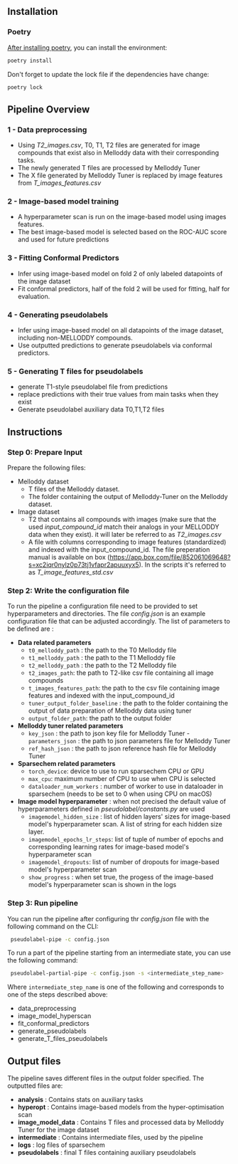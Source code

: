 ## Installation

### Poetry

[After installing poetry](https://python-poetry.org/docs/#installation),
 you can install the environment:
```bash
poetry install
```

Don't forget to update the lock file if the dependencies have change:
```bash
poetry lock
```

## Pipeline Overview

### 1 - Data preprocessing
- Using *T2_images.csv*, T0, T1, T2 files are generated for image compounds that exist also in Melloddy data with their corresponding tasks.
- The newly generated T files are processed by Melloddy Tuner
- The X file generated by Melloddy Tuner is replaced by image features from *T_images_features.csv*

### 2 - Image-based model training
- A hyperparameter scan is run on the image-based model using images features.
- The best image-based model is selected based on the ROC-AUC score and used for future predictions

### 3 - Fitting Conformal Predictors
- Infer using image-based model on fold 2 of only labeled datapoints of the image dataset
- Fit conformal predictors, half of the fold 2 will be used for fitting, half for evaluation.

### 4 - Generating pseudolabels
- Infer using image-based model on all datapoints of the image dataset, including non-MELLODDY compounds.
- Use outputted predictions to generate pseudolabels via conformal predictors.

### 5 - Generating T files for pseudolabels
- generate T1-style pseudolabel file from predictions
- replace predictions with their true values from main tasks when they exist
- Generate pseudolabel auxiliary data T0,T1,T2 files


## Instructions

### Step 0: Prepare Input

Prepare the following files:
* Melloddy dataset
  - T files of the Melloddy dataset.
  - The folder containing the output of Melloddy-Tuner on the Melloddy dataset.
* Image dataset
  - T2 that contains all compounds with images (make sure that the used *input_compound_id* match their analogs in your MELLODDY data when they exist). it will later be referred to as *T2_images.csv*
  - A file with columns corresponding to image features (standardized) and indexed with the input_compound_id. The file preperation manual is available on box (https://app.box.com/file/852061069648?s=xc2iqr0nylz0p73tj1vfapr2apuuxyx5). In the scripts it's referred to as *T_image_features_std.csv*


### Step 2: Write the configuration file
To run the pipeline a configuration file need to be provided to set hyperparameters and directories.
The file *config.json* is an example configuration file that can be adjusted accordingly.
The list of parameters to be defined are :
* **Data related parameters**
  - `t0_melloddy_path` : the path to the T0 Melloddy file
  - `t1_melloddy_path` : the path to the T1 Melloddy file
  - `t2_melloddy_path` : the path to the T2 Melloddy file
  - `t2_images_path`: the path to T2-like csv file containing all image compounds
  - `t_images_features_path`: the path to the csv file containing image features and indexed with the input_compound_id
  - `tuner_output_folder_baseline` : the path to the folder containing the output of data preparation of Melloddy data using tuner
  - `output_folder_path`: the path to the output folder
* **Melloddy tuner related parameters**
  - `key_json` : the path to json key file for Melloddy Tuner
  -`parameters_json` : the path to json parameters file for Melloddy Tuner
  - `ref_hash_json` : the path to json reference hash file for Melloddy Tuner
* **Sparsechem related parameters**
  - `torch_device`: device to use to run sparsechem CPU or GPU
  - `max_cpu`: maximum number of CPU to use when CPU is selected
  - `dataloader_num_workers` : number of worker to use in dataloader in sparsechem (needs to be set to 0 when using CPU on macOS)
* **Image model hyperparameter** : when not precised the default value of hyperparameters defined in *pseudolabel/constants.py* are used
  - `imagemodel_hidden_size` : list of hidden layers' sizes for image-based model's hyperparameter scan. A list of string for each hidden size layer.
  - `imagemodel_epochs_lr_steps`: list of tuple of number of epochs and corresponding learning rates for image-based model's hyperparameter scan
  - `imagemodel_dropouts`: list of number of dropouts for image-based model's hyperparameter scan
  - `show_progress` : when set true, the progess of the image-based model's hyperparameter scan is shown in the logs

### Step 3: Run pipeline
You can run the pipeline after configuring thr *config.json* file with the following command on the CLI:

```bash
 pseudolabel-pipe -c config.json
```

To run a part of the pipeline starting from an intermediate state, you can use the following command:

```bash
 pseudolabel-partial-pipe -c config.json -s <intermediate_step_name>
```
Where `intermediate_step_name` is one of the following and corresponds to one of the steps described above:
* data_preprocessing
* image_model_hyperscan
* fit_conformal_predictors
* generate_pseudolabels
* generate_T_files_pseudolabels


## Output files
The pipeline saves different files in the output folder specified. The outputted files are:

* **analysis** : Contains stats on auxiliary tasks
* **hyperopt** : Contains image-based models from the hyper-optimisation scan
* **image_model_data** : Contains T files and processed data by Melloddy Tuner for the image dataset
* **intermediate** : Contains intermediate files, used by the pipeline
* **logs** : log files of sparsechem
* **pseudolabels** : final T files containing auxiliary pseudolabels
